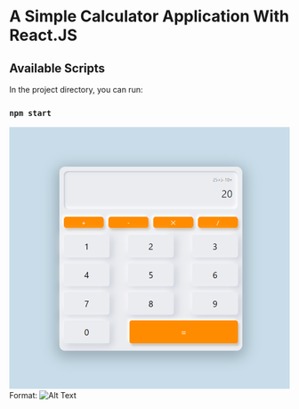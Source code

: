 # A Simple Calculator Application With React.JS


## Available Scripts

In the project directory, you can run:

### `npm start`


![calculator image](https://github.com/fateme-dev/React-simple-calculator/blob/main/src/assets/cal-img.png?raw=true)
Format: ![Alt Text](url)

